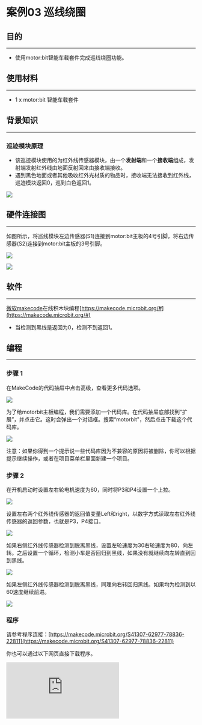 ﻿# 案例03 巡线绕圈

## 目的
---

- 使用motor:bit智能车载套件完成巡线绕圈功能。


## 使用材料
---

- 1 x motor:bit 智能车载套件


## 背景知识
---
### 巡迹模块原理

- 该巡迹模块使用的为红外线传感器模块，由一个**发射端**和一个**接收端**组成，发射端发射红外线由地面反射回来由接收端接收。
- 遇到黑色地面或者其他吸收红外光材质的物品时，接收端无法接收到红外线，巡迹模块返回0，巡到白色返回1。

![](https://wiki-media-ef.oss-cn-hongkong.aliyuncs.com/docs/microbit/microbit-smart-car/microbit-motorbit-smart-car-kit/images/8UN8B88.jpg)


## 硬件连接图
---

如图所示，将巡线模块左边传感器(S1)连接到motor:bit主板的4号引脚，将右边传感器(S2)连接到motor:bit主板的3号引脚。

![](https://wiki-media-ef.oss-cn-hongkong.aliyuncs.com/docs/microbit/microbit-smart-car/microbit-motorbit-smart-car-kit/images/BOpsVvF.jpg)

![](https://wiki-media-ef.oss-cn-hongkong.aliyuncs.com/docs/microbit/microbit-smart-car/microbit-motorbit-smart-car-kit/images/kzPngGo.jpg)
## 软件
---
[微软makecode](https://makecode.microbit.org/#)在线积木块编程[https://makecode.microbit.org/#](https://makecode.microbit.org/#)

- 当检测到黑线是返回为0，检测不到返回1。

## 编程
---
### 步骤 1

在MakeCode的代码抽屉中点击高级，查看更多代码选项。

![](https://wiki-media-ef.oss-cn-hongkong.aliyuncs.com/docs/microbit/microbit-smart-car/microbit-motorbit-smart-car-kit/images/motor_bit_case_01.png)

为了给motorbit主板编程，我们需要添加一个代码库。在代码抽屉底部找到“扩展”，并点击它。这时会弹出一个对话框。搜索“motorbit"，然后点击下载这个代码库。

![](https://wiki-media-ef.oss-cn-hongkong.aliyuncs.com/docs/microbit/microbit-smart-car/microbit-motorbit-smart-car-kit/images/motor_bit_case_02.png)

注意：如果你得到一个提示说一些代码库因为不兼容的原因将被删除，你可以根据提示继续操作，或者在项目菜单栏里面新建一个项目。

### 步骤 2

在开机启动时设置左右轮电机速度为60，同时将P3和P4设置一个上拉。

![](https://wiki-media-ef.oss-cn-hongkong.aliyuncs.com/docs/microbit/microbit-smart-car/microbit-motorbit-smart-car-kit/images/motor_bit_case_03_03.png)

设置左右两个红外线传感器的返回值变量Left和right，以数字方式读取左右红外线传感器的返回参数，也就是P3，P4接口。

![](https://wiki-media-ef.oss-cn-hongkong.aliyuncs.com/docs/microbit/microbit-smart-car/microbit-motorbit-smart-car-kit/images/motor_bit_case_03_04.png)

如果右侧红外线传感器检测到脱离黑线，设置左轮速度为30右轮速度为80，向左转。之后设置一个循环，检测小车是否回归到黑线，如果没有就继续向左转直到回到黑线。

![](https://wiki-media-ef.oss-cn-hongkong.aliyuncs.com/docs/microbit/microbit-smart-car/microbit-motorbit-smart-car-kit/images/motor_bit_case_03_05.png)

如果左侧红外线传感器检测到脱离黑线，同理向右转回归黑线。如果均为检测到以60速度继续前进。

![](https://wiki-media-ef.oss-cn-hongkong.aliyuncs.com/docs/microbit/microbit-smart-car/microbit-motorbit-smart-car-kit/images/motor_bit_case_03_06.png)

### 程序

请参考程序连接：[https://makecode.microbit.org/S41307-62977-78836-22811](https://makecode.microbit.org/S41307-62977-78836-22811)

你也可以通过以下网页直接下载程序。


<div
    style={{
        position: 'relative',
        paddingBottom: '60%',
        overflow: 'hidden',
    }}
>
    <iframe
        src="https://makecode.microbit.org/S41307-62977-78836-22811"
        frameborder="0"
        sandbox="allow-popups allow-forms allow-scripts allow-same-origin"
        style={{
            position: 'absolute',
            width: '100%',
            height: '100%',
        }}
    />
</div>

---
**注意：** 可吸收红外光物体均视为黑线。

## 结论
---
motor:bit小车沿着预定画好的黑线前进。
## 思考
---


## 常见问题
---


## 相关阅读
---
